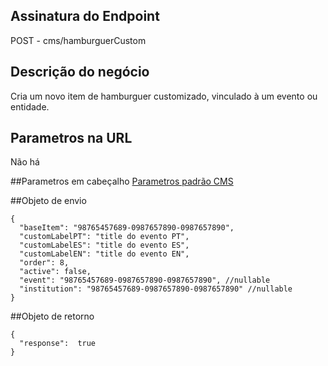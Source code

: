 ## Assinatura do Endpoint

POST - cms/hamburguerCustom

## Descrição do negócio
Cria um novo item de hamburguer customizado, vinculado à um evento ou entidade.

## Parametros na URL
Não há

##Parametros em cabeçalho
[Parametros padrão CMS](/API-\(Endpoints\)/Parametros-padrão-CMS)

##Objeto de envio
```
{
  "baseItem": "98765457689-0987657890-0987657890",
  "customLabelPT": "title do evento PT",
  "customLabelES": "title do evento ES",
  "customLabelEN": "title do evento EN",
  "order": 8,
  "active": false,
  "event": "98765457689-0987657890-0987657890", //nullable
  "institution": "98765457689-0987657890-0987657890" //nullable
}
```

##Objeto de retorno
```
{
  "response":  true
}
```
